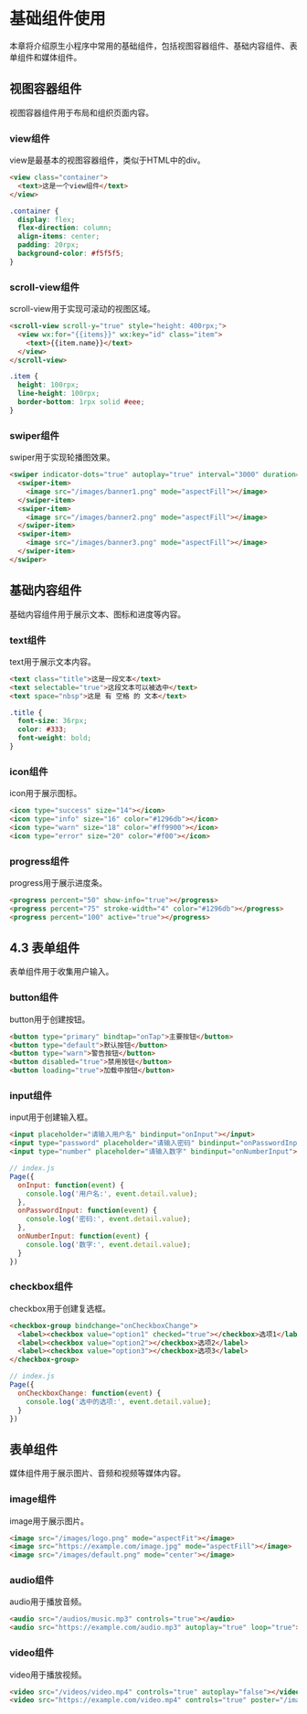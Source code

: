 # 基础组件使用

本章将介绍原生小程序中常用的基础组件，包括视图容器组件、基础内容组件、表单组件和媒体组件。

## 视图容器组件

视图容器组件用于布局和组织页面内容。

### view组件

view是最基本的视图容器组件，类似于HTML中的div。

```html
<view class="container">
  <text>这是一个view组件</text>
</view>
```

```css
.container {
  display: flex;
  flex-direction: column;
  align-items: center;
  padding: 20rpx;
  background-color: #f5f5f5;
}
```

### scroll-view组件

scroll-view用于实现可滚动的视图区域。

```html
<scroll-view scroll-y="true" style="height: 400rpx;">
  <view wx:for="{{items}}" wx:key="id" class="item">
    <text>{{item.name}}</text>
  </view>
</scroll-view>
```

```css
.item {
  height: 100rpx;
  line-height: 100rpx;
  border-bottom: 1rpx solid #eee;
}
```

### swiper组件

swiper用于实现轮播图效果。

```html
<swiper indicator-dots="true" autoplay="true" interval="3000" duration="1000">
  <swiper-item>
    <image src="/images/banner1.png" mode="aspectFill"></image>
  </swiper-item>
  <swiper-item>
    <image src="/images/banner2.png" mode="aspectFill"></image>
  </swiper-item>
  <swiper-item>
    <image src="/images/banner3.png" mode="aspectFill"></image>
  </swiper-item>
</swiper>
```

## 基础内容组件

基础内容组件用于展示文本、图标和进度等内容。

### text组件

text用于展示文本内容。

```html
<text class="title">这是一段文本</text>
<text selectable="true">这段文本可以被选中</text>
<text space="nbsp">这是 有 空格 的 文本</text>
```

```css
.title {
  font-size: 36rpx;
  color: #333;
  font-weight: bold;
}
```

### icon组件

icon用于展示图标。

```html
<icon type="success" size="14"></icon>
<icon type="info" size="16" color="#1296db"></icon>
<icon type="warn" size="18" color="#ff9900"></icon>
<icon type="error" size="20" color="#f00"></icon>
```

### progress组件

progress用于展示进度条。

```html
<progress percent="50" show-info="true"></progress>
<progress percent="75" stroke-width="4" color="#1296db"></progress>
<progress percent="100" active="true"></progress>
```

## 4.3 表单组件

表单组件用于收集用户输入。

### button组件

button用于创建按钮。

```html
<button type="primary" bindtap="onTap">主要按钮</button>
<button type="default">默认按钮</button>
<button type="warn">警告按钮</button>
<button disabled="true">禁用按钮</button>
<button loading="true">加载中按钮</button>
```

### input组件

input用于创建输入框。

```html
<input placeholder="请输入用户名" bindinput="onInput"></input>
<input type="password" placeholder="请输入密码" bindinput="onPasswordInput"></input>
<input type="number" placeholder="请输入数字" bindinput="onNumberInput"></input>
```

```javascript
// index.js
Page({
  onInput: function(event) {
    console.log('用户名:', event.detail.value);
  },
  onPasswordInput: function(event) {
    console.log('密码:', event.detail.value);
  },
  onNumberInput: function(event) {
    console.log('数字:', event.detail.value);
  }
})
```

### checkbox组件

checkbox用于创建复选框。

```html
<checkbox-group bindchange="onCheckboxChange">
  <label><checkbox value="option1" checked="true"></checkbox>选项1</label>
  <label><checkbox value="option2"></checkbox>选项2</label>
  <label><checkbox value="option3"></checkbox>选项3</label>
</checkbox-group>
```

```javascript
// index.js
Page({
  onCheckboxChange: function(event) {
    console.log('选中的选项:', event.detail.value);
  }
})
```

## 表单组件

媒体组件用于展示图片、音频和视频等媒体内容。

### image组件

image用于展示图片。

```html
<image src="/images/logo.png" mode="aspectFit"></image>
<image src="https://example.com/image.jpg" mode="aspectFill"></image>
<image src="/images/default.png" mode="center"></image>
```

### audio组件

audio用于播放音频。

```html
<audio src="/audios/music.mp3" controls="true"></audio>
<audio src="https://example.com/audio.mp3" autoplay="true" loop="true"></audio>
```

### video组件

video用于播放视频。

```html
<video src="/videos/video.mp4" controls="true" autoplay="false"></video>
<video src="https://example.com/video.mp4" controls="true" poster="/images/poster.png"></video>
```